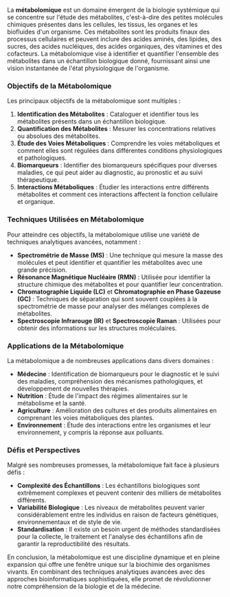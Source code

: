 La **métabolomique** est un domaine émergent de la biologie systémique qui se concentre sur l'étude des métabolites, c'est-à-dire des petites molécules chimiques présentes dans les cellules, les tissus, les organes et les biofluides d'un organisme. Ces métabolites sont les produits finaux des processus cellulaires et peuvent inclure des acides aminés, des lipides, des sucres, des acides nucléiques, des acides organiques, des vitamines et des cofacteurs. La métabolomique vise à identifier et quantifier l'ensemble des métabolites dans un échantillon biologique donné, fournissant ainsi une vision instantanée de l'état physiologique de l'organisme.

### Objectifs de la Métabolomique

Les principaux objectifs de la métabolomique sont multiples :

1. **Identification des Métabolites** : Cataloguer et identifier tous les métabolites présents dans un échantillon biologique.
2. **Quantification des Métabolites** : Mesurer les concentrations relatives ou absolues des métabolites.
3. **Étude des Voies Métaboliques** : Comprendre les voies métaboliques et comment elles sont régulées dans différentes conditions physiologiques et pathologiques.
4. **Biomarqueurs** : Identifier des biomarqueurs spécifiques pour diverses maladies, ce qui peut aider au diagnostic, au pronostic et au suivi thérapeutique.
5. **Interactions Métaboliques** : Étudier les interactions entre différents métabolites et comment ces interactions affectent la fonction cellulaire et organique.

### Techniques Utilisées en Métabolomique

Pour atteindre ces objectifs, la métabolomique utilise une variété de techniques analytiques avancées, notamment :

- **Spectrométrie de Masse (MS)** : Une technique qui mesure la masse des molécules et peut identifier et quantifier les métabolites avec une grande précision.
- **Résonance Magnétique Nucléaire (RMN)** : Utilisée pour identifier la structure chimique des métabolites et pour quantifier leur concentration.
- **Chromatographie Liquide (LC)** et **Chromatographie en Phase Gazeuse (GC)** : Techniques de séparation qui sont souvent couplées à la spectrométrie de masse pour analyser des mélanges complexes de métabolites.
- **Spectroscopie Infrarouge (IR)** et **Spectroscopie Raman** : Utilisées pour obtenir des informations sur les structures moléculaires.

### Applications de la Métabolomique

La métabolomique a de nombreuses applications dans divers domaines :

- **Médecine** : Identification de biomarqueurs pour le diagnostic et le suivi des maladies, compréhension des mécanismes pathologiques, et développement de nouvelles thérapies.
- **Nutrition** : Étude de l'impact des régimes alimentaires sur le métabolisme et la santé.
- **Agriculture** : Amélioration des cultures et des produits alimentaires en comprenant les voies métaboliques des plantes.
- **Environnement** : Étude des interactions entre les organismes et leur environnement, y compris la réponse aux polluants.

### Défis et Perspectives

Malgré ses nombreuses promesses, la métabolomique fait face à plusieurs défis :

- **Complexité des Échantillons** : Les échantillons biologiques sont extrêmement complexes et peuvent contenir des milliers de métabolites différents.
- **Variabilité Biologique** : Les niveaux de métabolites peuvent varier considérablement entre les individus en raison de facteurs génétiques, environnementaux et de style de vie.
- **Standardisation** : Il existe un besoin urgent de méthodes standardisées pour la collecte, le traitement et l'analyse des échantillons afin de garantir la reproductibilité des résultats.

En conclusion, la métabolomique est une discipline dynamique et en pleine expansion qui offre une fenêtre unique sur la biochimie des organismes vivants. En combinant des techniques analytiques avancées avec des approches bioinformatiques sophistiquées, elle promet de révolutionner notre compréhension de la biologie et de la médecine.